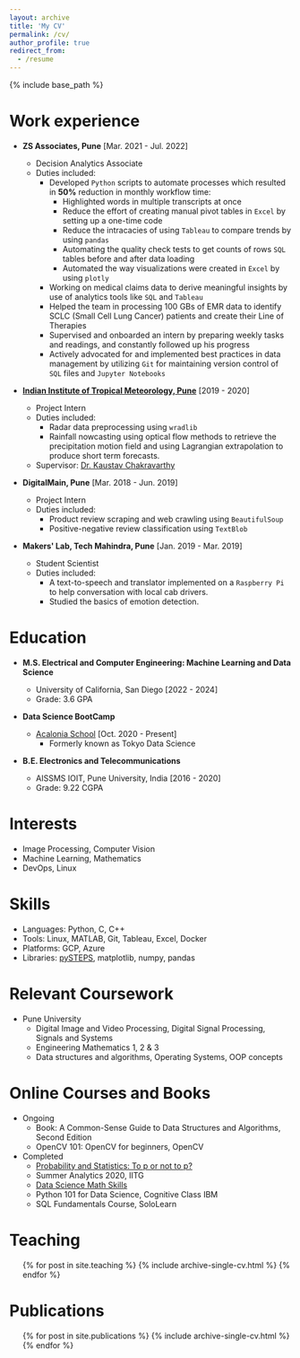 ```yaml
---
layout: archive
title: 'My CV'
permalink: /cv/
author_profile: true
redirect_from:
  - /resume
---
```


{% include base_path %}

Work experience
======
* **ZS Associates, Pune** [Mar. 2021 - Jul. 2022]
  * Decision Analytics Associate
  * Duties included:  
    * Developed `Python` scripts to automate processes which resulted in **50\%** reduction in monthly workflow time:
      * Highlighted words in multiple transcripts at once
      * Reduce the effort of creating manual pivot tables in `Excel` by setting up a one-time code
      * Reduce the intracacies of using `Tableau` to compare trends by using `pandas`
      * Automating the quality check tests to get counts of rows `SQL` tables before and after data loading
      * Automated the way visualizations were created in `Excel` by using `plotly`
    * Working on medical claims data to derive meaningful insights by use of analytics tools like `SQL` and `Tableau`
    * Helped the team in processing 100 GBs of EMR data to identify SCLC (Small Cell Lung Cancer) patients and create their Line of Therapies
    * Supervised and onboarded an intern by preparing weekly tasks and readings, and constantly followed up his progress
    * Actively advocated for and implemented best practices in data management by utilizing `Git` for maintaining version control of `SQL` files and `Jupyter Notebooks`

* **[Indian Institute of Tropical Meteorology, Pune](https://www.tropmet.res.in/)** [2019 - 2020]
  * Project Intern
  * Duties included:  
    * Radar data preprocessing using `wradlib`  
    * Rainfall nowcasting using optical flow methods to retrieve the precipitation motion field and using Lagrangian extrapolation to produce short term forecasts. 
  * Supervisor: [Dr. Kaustav Chakravarthy](https://www.tropmet.res.in/105-Kaustav%20%20Chakravarty-scientist_detail)

* **DigitalMain, Pune** [Mar. 2018 - Jun. 2019]
  * Project Intern
  * Duties included:  
    * Product review scraping and web crawling using `BeautifulSoup`  
    * Positive-negative review classification using `TextBlob`  

* **Makers' Lab, Tech Mahindra, Pune** [Jan. 2019 - Mar. 2019]
  * Student Scientist
  * Duties included:  
    * A text-to-speech and translator implemented on a `Raspberry Pi` to help conversation with local cab drivers.  
    * Studied the basics of emotion detection. 

Education
======
* **M.S. Electrical and Computer Engineering: Machine Learning and Data Science**
  * University of California, San Diego [2022 - 2024]
  * Grade: 3.6 GPA

* **Data Science BootCamp**
  * [Acalonia School](https://acalonia.com/acalonia-school) [Oct. 2020 - Present]
    * Formerly known as Tokyo Data Science

* **B.E. Electronics and Telecommunications**
  * AISSMS IOIT, Pune University, India [2016 - 2020]
  * Grade: 9.22 CGPA
 

Interests
======
* Image Processing, Computer Vision
* Machine Learning, Mathematics
* DevOps, Linux
 
Skills
======
* Languages: Python, C, C++
* Tools: Linux, MATLAB, Git, Tableau, Excel, Docker
* Platforms: GCP, Azure
* Libraries: [pySTEPS](https://pysteps.github.io/), matplotlib, numpy, pandas

Relevant Coursework
======
* Pune University  
  * Digital Image and Video Processing, Digital Signal Processing, Signals and Systems
  * Engineering Mathematics 1, 2 & 3
  * Data structures and algorithms, Operating Systems, OOP concepts  

Online Courses and Books
======
* Ongoing  
  * Book: A Common-Sense Guide to Data Structures and Algorithms, Second Edition
  * OpenCV 101: OpenCV for beginners, OpenCV
* Completed  
  * [Probability and Statistics: To p or not to p?](https://coursera.org/share/b142bc96a881ad044c98d7b130a9d456)
  * Summer Analytics 2020, IITG
  * [Data Science Math Skills](https://coursera.org/share/ed4958a99b87d32edc26a9009c01744c)
  * Python 101 for Data Science, Cognitive Class IBM
  * SQL Fundamentals Course, SoloLearn
  
Teaching
======
  <ul>{% for post in site.teaching %}
    {% include archive-single-cv.html %}
  {% endfor %}</ul>

Publications
======
  <ul>{% for post in site.publications %}
    {% include archive-single-cv.html %}
  {% endfor %}</ul>

<!---//  
Talks
======
  <ul>{% for post in site.talks %}
    {% include archive-single-talk-cv.html %}
  {% endfor %}</ul> 

//  
Service and leadership
======
* Currently signed in to 43 different slack teams -->
